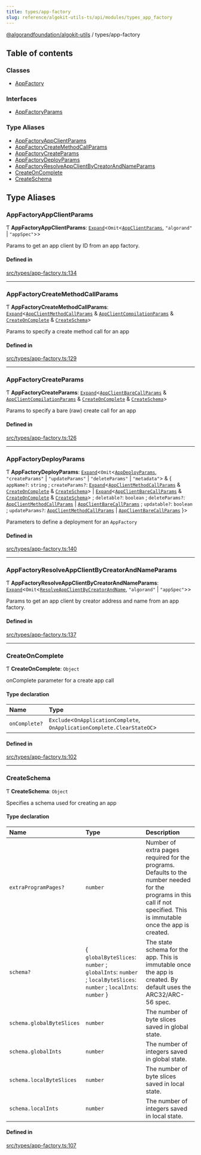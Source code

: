 ```yaml
---
title: types/app-factory
slug: reference/algokit-utils-ts/api/modules/types_app_factory
---
```

[@algorandfoundation/algokit-utils](/reference/algokit-utils-ts/api/overview) / types/app-factory



## Table of contents

### Classes

- [AppFactory](/reference/algokit-utils-ts/api/classes/types_app_factoryappfactory/)

### Interfaces

- [AppFactoryParams](/reference/algokit-utils-ts/api/interfaces/types_app_factoryappfactoryparams/)

### Type Aliases

- [AppFactoryAppClientParams](#appfactoryappclientparams)
- [AppFactoryCreateMethodCallParams](#appfactorycreatemethodcallparams)
- [AppFactoryCreateParams](#appfactorycreateparams)
- [AppFactoryDeployParams](#appfactorydeployparams)
- [AppFactoryResolveAppClientByCreatorAndNameParams](#appfactoryresolveappclientbycreatorandnameparams)
- [CreateOnComplete](#createoncomplete)
- [CreateSchema](#createschema)

## Type Aliases

### AppFactoryAppClientParams

Ƭ **AppFactoryAppClientParams**: [`Expand`](/reference/algokit-utils-ts/api/modules/types_expand/#expand)\<`Omit`\<[`AppClientParams`](/reference/algokit-utils-ts/api/interfaces/types_app_clientappclientparams/), ``"algorand"`` \| ``"appSpec"``\>\>

Params to get an app client by ID from an app factory.

#### Defined in

[src/types/app-factory.ts:134](https://github.com/algorandfoundation/algokit-utils-ts/blob/main/src/types/app-factory.ts#L134)

___

### AppFactoryCreateMethodCallParams

Ƭ **AppFactoryCreateMethodCallParams**: [`Expand`](/reference/algokit-utils-ts/api/modules/types_expand/#expand)\<[`AppClientMethodCallParams`](/reference/algokit-utils-ts/api/modules/types_app_client/#appclientmethodcallparams) & [`AppClientCompilationParams`](/reference/algokit-utils-ts/api/interfaces/types_app_clientappclientcompilationparams/) & [`CreateOnComplete`](#createoncomplete) & [`CreateSchema`](#createschema)\>

Params to specify a create method call for an app

#### Defined in

[src/types/app-factory.ts:129](https://github.com/algorandfoundation/algokit-utils-ts/blob/main/src/types/app-factory.ts#L129)

___

### AppFactoryCreateParams

Ƭ **AppFactoryCreateParams**: [`Expand`](/reference/algokit-utils-ts/api/modules/types_expand/#expand)\<[`AppClientBareCallParams`](/reference/algokit-utils-ts/api/modules/types_app_client/#appclientbarecallparams) & [`AppClientCompilationParams`](/reference/algokit-utils-ts/api/interfaces/types_app_clientappclientcompilationparams/) & [`CreateOnComplete`](#createoncomplete) & [`CreateSchema`](#createschema)\>

Params to specify a bare (raw) create call for an app

#### Defined in

[src/types/app-factory.ts:126](https://github.com/algorandfoundation/algokit-utils-ts/blob/main/src/types/app-factory.ts#L126)

___

### AppFactoryDeployParams

Ƭ **AppFactoryDeployParams**: [`Expand`](/reference/algokit-utils-ts/api/modules/types_expand/#expand)\<`Omit`\<[`AppDeployParams`](/reference/algokit-utils-ts/api/modules/types_app_deployer/#appdeployparams), ``"createParams"`` \| ``"updateParams"`` \| ``"deleteParams"`` \| ``"metadata"``\> & \{ `appName?`: `string` ; `createParams?`: [`Expand`](/reference/algokit-utils-ts/api/modules/types_expand/#expand)\<[`AppClientMethodCallParams`](/reference/algokit-utils-ts/api/modules/types_app_client/#appclientmethodcallparams) & [`CreateOnComplete`](#createoncomplete) & [`CreateSchema`](#createschema)\> \| [`Expand`](/reference/algokit-utils-ts/api/modules/types_expand/#expand)\<[`AppClientBareCallParams`](/reference/algokit-utils-ts/api/modules/types_app_client/#appclientbarecallparams) & [`CreateOnComplete`](#createoncomplete) & [`CreateSchema`](#createschema)\> ; `deletable?`: `boolean` ; `deleteParams?`: [`AppClientMethodCallParams`](/reference/algokit-utils-ts/api/modules/types_app_client/#appclientmethodcallparams) \| [`AppClientBareCallParams`](/reference/algokit-utils-ts/api/modules/types_app_client/#appclientbarecallparams) ; `updatable?`: `boolean` ; `updateParams?`: [`AppClientMethodCallParams`](/reference/algokit-utils-ts/api/modules/types_app_client/#appclientmethodcallparams) \| [`AppClientBareCallParams`](/reference/algokit-utils-ts/api/modules/types_app_client/#appclientbarecallparams)  }\>

Parameters to define a deployment for an `AppFactory`

#### Defined in

[src/types/app-factory.ts:140](https://github.com/algorandfoundation/algokit-utils-ts/blob/main/src/types/app-factory.ts#L140)

___

### AppFactoryResolveAppClientByCreatorAndNameParams

Ƭ **AppFactoryResolveAppClientByCreatorAndNameParams**: [`Expand`](/reference/algokit-utils-ts/api/modules/types_expand/#expand)\<`Omit`\<[`ResolveAppClientByCreatorAndName`](/reference/algokit-utils-ts/api/modules/types_app_client/#resolveappclientbycreatorandname), ``"algorand"`` \| ``"appSpec"``\>\>

Params to get an app client by creator address and name from an app factory.

#### Defined in

[src/types/app-factory.ts:137](https://github.com/algorandfoundation/algokit-utils-ts/blob/main/src/types/app-factory.ts#L137)

___

### CreateOnComplete

Ƭ **CreateOnComplete**: `Object`

onComplete parameter for a create app call

#### Type declaration

| Name | Type |
| :------ | :------ |
| `onComplete?` | `Exclude`\<`OnApplicationComplete`, `OnApplicationComplete.ClearStateOC`\> |

#### Defined in

[src/types/app-factory.ts:102](https://github.com/algorandfoundation/algokit-utils-ts/blob/main/src/types/app-factory.ts#L102)

___

### CreateSchema

Ƭ **CreateSchema**: `Object`

Specifies a schema used for creating an app

#### Type declaration

| Name | Type | Description |
| :------ | :------ | :------ |
| `extraProgramPages?` | `number` | Number of extra pages required for the programs. Defaults to the number needed for the programs in this call if not specified. This is immutable once the app is created. |
| `schema?` | \{ `globalByteSlices`: `number` ; `globalInts`: `number` ; `localByteSlices`: `number` ; `localInts`: `number`  } | The state schema for the app. This is immutable once the app is created. By default uses the ARC32/ARC-56 spec. |
| `schema.globalByteSlices` | `number` | The number of byte slices saved in global state. |
| `schema.globalInts` | `number` | The number of integers saved in global state. |
| `schema.localByteSlices` | `number` | The number of byte slices saved in local state. |
| `schema.localInts` | `number` | The number of integers saved in local state. |

#### Defined in

[src/types/app-factory.ts:107](https://github.com/algorandfoundation/algokit-utils-ts/blob/main/src/types/app-factory.ts#L107)